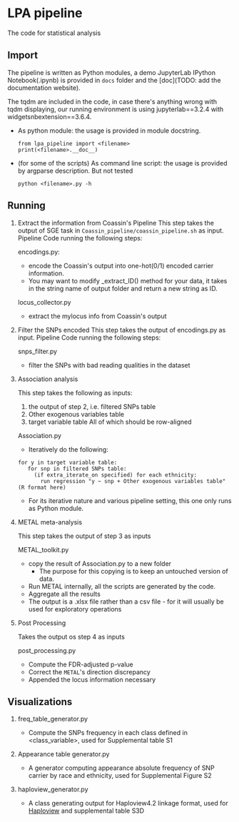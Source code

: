 # LPA pipeline

The code for statistical analysis

## Import

The pipeline is written as Python modules, a demo JupyterLab IPython Notebook(.ipynb) is provided in `docs` folder and the [doc](TODO: add the documentation website).

The tqdm are included in the code, in case there's anything wrong with tqdm displaying, our running environment is using jupyterlab==3.2.4 with widgetsnbextension==3.6.4.

- As python module: the usage is provided in module docstring.
  ```
  from lpa_pipeline import <filename>
  print(<filename>.__doc__)
  ```
- (for some of the scripts) As command line script: the usage is provided by argparse description. But not tested
  ```
  python <filename>.py -h
  ```

## Running

1. Extract the information from Coassin's Pipeline
    This step takes the output of SGE task in `Coassin_pipeline/coassin_pipeline.sh` as input. Pipeline Code running the following steps:

    encodings.py:
     - encode the Coassin's output into one-hot(0/1) encoded carrier information.
     - You may want to modify _extract_ID() method for your data, it takes in the string name of output folder and return a new string as ID.

    locus_collector.py
     - extract the mylocus info from Coassin's output

2. Filter the SNPs encoded
This step takes the output of encodings.py as input. Pipeline Code running the following steps:

    snps_filter.py
    - filter the SNPs with bad reading qualities in the dataset

3. Association analysis

    This step takes the following as inputs:
   1. the output of step 2, i.e. filtered SNPs table
   2. Other exogenous variables table
   3. target variable table
   All of which should be row-aligned

    Association.py
     - Iteratively do the following:
     ```
    for y in target variable table:
        for snp in filtered SNPs table:
          (if extra_iterate_on specified) for each ethnicity:
            run regression "y ~ snp + Other exogenous variables table" (R format here)
    ```
     - For its iterative nature and various pipeline setting, this one only runs as Python module.

4. METAL meta-analysis

    This step takes the output of step 3 as inputs

    METAL_toolkit.py
    - copy the result of Association.py to a new folder
      - The purpose for this copying is to keep an untouched version of data.
    - Run METAL internally, all the scripts are generated by the code.
    - Aggregate all the results
    - The output is a .xlsx file rather than a csv file - for it will usually be used for exploratory operations

5. Post Processing

    Takes the output os step 4 as inputs

    post_processing.py
    - Compute the FDR-adjusted p-value
    - Correct the ``METAL``'s direction discrepancy
    - Appended the locus information necessary

## Visualizations

1. freq_table_generator.py
   - Compute the SNPs frequency in each class defined in <class_variable>, used for Supplemental table S1

2. Appearance table generator.py
   - A generator computing appearance absolute frequency of SNP carrier by race and ethnicity, used for Supplemental Figure S2

3. haploview_generator.py
   - A class generating output for Haploview4.2 linkage format, used for [Haploview](https://www.broadinstitute.org/haploview/haploview) and supplemental table S3D
